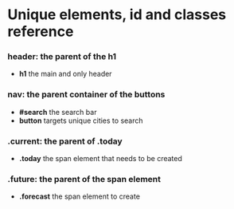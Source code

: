 # Unique elements, id and classes reference

### **header**: the parent of the h1
- **h1** the main and only header

### **nav**: the parent container of the buttons
- **#search** the search bar
- **button** targets unique cities to search

### **.current**: the parent of .today
- **.today** the span element that needs to be created

### **.future**: the parent of the span element
- **.forecast** the span element to create

